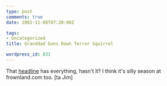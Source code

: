 ```yaml
---
type: post
comments: true
date: 2002-11-08T07:20:00Z

tags:
- Uncategorized
title: Granddad Guns Down Terror Squirrel

wordpress_id: 831
---
```


That [headline](http://news.bbc.co.uk/1/hi/england/2415095.stm) has everything, hasn't it? I think it's silly season at frownland.com too. [ta Jim]
